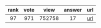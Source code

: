 
| rank | vote | view | answer | url |
|:-:|:-:|:-:|:-:|:-:|
|97|971|752758|17| [url](http://stackoverflow.com/questions/2846653/how-to-use-threading-in-python) |
